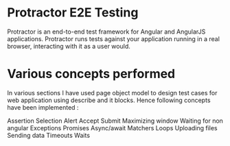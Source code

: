 # Protractor E2E Testing

Protractor is an end-to-end test framework for Angular and AngularJS applications. Protractor runs tests against your application running in a real browser, interacting with it as a user would.

# Various concepts performed
In various sections I have used page object model to design test cases for web application using describe and it blocks. Hence following concepts have been implemented :

Assertion 
Selection 
Alert Accept 
Submit
Maximizing window
Waiting for non angular 
Exceptions
Promises 
Async/await
Matchers
Loops
Uploading files
Sending data
Timeouts
Waits
